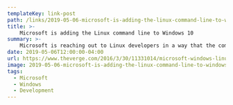 ```yaml
---
templateKey: link-post
path: /links/2019-05-06-microsoft-is-adding-the-linux-command-line-to-windows-10
title: >-
    Microsoft is adding the Linux command line to Windows 10
summary: >-
    Microsoft is reaching out to Linux developers in a way that the company never has before. "The Bash shell is coming to Windows. Yes, the real Bash is coming to Windows," said Microsoft's Kevin Gallo on stage at today's Build 2016 keynote.
date: 2019-05-06T12:00:00-04:00
url: https://www.theverge.com/2016/3/30/11331014/microsoft-windows-linux-ubuntu-bash
image: 2019-05-06-microsoft-is-adding-the-linux-command-line-to-windows-10.webp
tags:
  - Microsoft
  - Windows
  - Development
---
```

